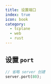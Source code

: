 ```yaml
---
title: 设置端口
index: true
icon: book
category:
  - tcplane
  - web
  - rust
---
```


## 设置 `port`

```rust
// 省略 server 创建
server.port(80);
```
